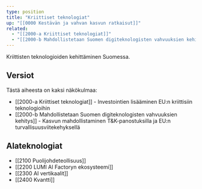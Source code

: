 ```yaml
---
type: position
title: "Kriittiset teknologiat"
up: "[[0000 Kestävän ja vahvan kasvun ratkaisut]]"
related:
  - "[[2000-a Kriittiset teknologiat]]"
  - "[[2000-b Mahdollistetaan Suomen digiteknologisten vahvuuksien kehitys]]"
---
```


Kriittisten teknologioiden kehittäminen Suomessa.

## Versiot

Tästä aiheesta on kaksi näkökulmaa:

- [[2000-a Kriittiset teknologiat]] - Investointien lisääminen EU:n kriittisiin teknologioihin
- [[2000-b Mahdollistetaan Suomen digiteknologisten vahvuuksien kehitys]] - Kasvun mahdollistaminen T&K-panostuksilla ja EU:n turvallisuusviitekehyksellä

## Alateknologiat

- [[2100 Puolijohdeteollisuus]]
- [[2200 LUMI AI Factoryn ekosysteemi]]
- [[2300 AI vertikaalit]]
- [[2400 Kvantti]]

